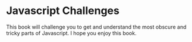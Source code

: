 # Javascript Challenges
This book will challenge you to get and understand the most obscure and tricky parts of Javascript.
I hope you enjoy this book.
